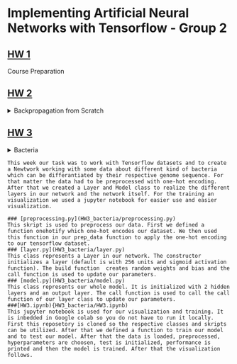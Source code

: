 # Implementing Artificial Neural Networks with Tensorflow - Group 2


## [HW 1](course_prep)
Course Preparation


## [HW 2](backprop_from_scratch)
<details>
  <summary>Backpropagation from Scratch</summary>

  This week our task was to implement a MLP from scratch. We did so and used different classes and skripts for our Dataset, Functions, Perceptron, training and a Jupyter Notebook for visualization. 
  
  We have created a quite sofisticated fully connected MLP. You can chose as many input, output neurons, and hidden layers as you want as well as adjusting the hiddenlayer width freely.
  You can even specify different activation functions for the input, hidden and output neurons.
  We also visualized every possible logical gate as well as a live training visualization of our network.
  ### [dataset.py](backprop_from_scratch/dataset.py)
  Provides the inputs with the labels. Can be choosen between and, or, nand. nor, xor depending on the given parameter (standard is xor).
  ### [eval.py](backprop_from_scratch/eval.py)
  Contains methods to calculate sigmoid, sigmoidprime, squarred error and accuracy.
  
  ### [perceptron.py](backprop_from_scratch/perceptron.py)
  Represents a single instance of one Perceptron with methods to calculate a forward step with activateion funciton sigmoid as well as an update method to update the parameters of the respective Perceptron instance. Perceptron is initialized with a learning rate of 1, activation function of sigmoid and activation functions derivative of sigmoidprime. Other activation function or lerning rate could be choosen if needed.
  
  ### [mlp.py](backprop_from_scratch/mlp.py)
  Represents our MLP. The constructor initializes our mlp and there are additional methods for passing the inputs through the network and another method to update the parameters. The MLP is initilized with 2 input units, 1 output neuron and 4 neurons in 2 hidden layers. The global lerning rate is 1 and the activateion function is sigmoid again. These parameters can be changed (e.g. more hidden layers or more neurons in it) if necessary. 
  
  ### [training.py](backprop_from_scratch/training.py)
  This script contains functions to train our MLP. There is an epoch function wich passes the input through our network as well as a training function (which is also used for visualization. Also there is a function used for our live training in [visualization.ipynb](backprop_from_scratch/visualization.ipynb).
  
  ### [visualization.ipynb](backprop_from_scratch/visualization.ipynb)
  This notebook is used to visualize the training and output of our network. We visualize different logical gates as well as a live training of our network.

</details>


## [HW 3](HW3_bacteria)
<details>
  <summary>Bacteria<summary>
    
    This week our task was to work with Tensorflow datasets and to create a Newtwork working with some data about different kind of bacteria which can be differantiated by their respective genome sequence. For that matter the data had to be preprocessed with one-hot encoding. After that we created a Layer and Model class to realize the different layers in our network and the network itself. For the training an visualization we used a jupyter notebook for easier use and easier visualization.
    
    ### [preprocessing.py](HW3_bacteria/preprocessing.py)
    This skript is used to preprocess our data. First we defined a function onehotify which one-hot encodes our dataset. We then used this function in our prep_data function to apply the one-hot encoding to our tensorflow dataset.
    ### [layer.py](HW3_bacteria/layer.py)
    This class represents a Layer in our network. The constructor initializes a layer (default is with 256 units and sigmoid activation function). The build function  creates random weights and bias and the call function is used to update our parameters. 
    ### [model.py](HW3_bacteria/model.py)
    This class represents our whole model. It is initialized with 2 hidden layers and an output layer. The call function is used to call the call function of our layer class to update our parameters.
    ###[HW3.ipynb){HW3_bacteria/HW3.ipynb)
    This jupyter notebook is used for our visualization and training. It is inbedded in Google colab so you do not have to run it locally. First this reposetory is cloned so the respective classes and skripts can be utilized. After that we defined a function to train our model and to test our model. After that the data is loaded, preprocessed, hyperparameters are choosen, test is initialized, performance is printed and then the model is trained. After that the visualization follows.
    
</details>
